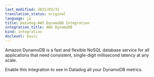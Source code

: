 ```yaml
---
last_modified: 2015/03/31
translation_status: original
language: ja
title: Datadog-AWS DynamoDB Integration
integration_title: AWS DynamoDB
kind: integration
doclevel: basic
---
```




Amazon DynamoDB is a fast and flexible NoSQL database service for all applications that need consistent, single-digit millisecond latency at any scale.

Enable this integration to see in Datadog all your DynamoDB metrics.
